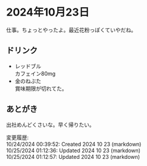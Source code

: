 # 2024年10月23日

仕事。ちょっとやったよ。最近花粉っぽくていやだね。

## ドリンク

- レッドブル  
カフェイン80mg
- 金のねぶた  
賞味期限が切れてた。

## あとがき

出社めんどくさいな。早く帰りたい。

変更履歴:  
10/24/2024 00:39:52: Created 2024 10 23 (markdown)  
10/25/2024 01:12:36: Updated 2024 10 23 (markdown)  
10/25/2024 01:12:57: Updated 2024 10 23 (markdown)  
